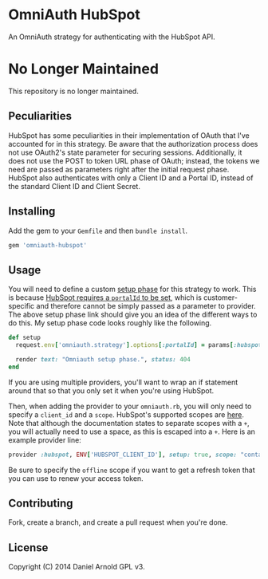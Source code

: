 OmniAuth HubSpot
================

An OmniAuth strategy for authenticating with the HubSpot API.

# No Longer Maintained

This repository is no longer maintained.

## Peculiarities

HubSpot has some peculiarities in their implementation of OAuth that I've accounted for in this strategy. Be aware that the authorization process does not use OAuth2's state parameter for securing sessions. Additionally, it does not use the POST to token URL phase of OAuth; instead, the tokens we need are passed as parameters right after the initial request phase. HubSpot also authenticates with only a Client ID and a Portal ID, instead of the standard Client ID and Client Secret.

## Installing

Add the gem to your `Gemfile` and then `bundle install`.

```ruby
gem 'omniauth-hubspot'
```

## Usage

You will need to define a custom [setup phase](https://github.com/intridea/omniauth/wiki/Setup-Phase) for this strategy to work. This is because [HubSpot requires a `portalId` to be set](http://developers.hubspot.com/docs/methods/auth/oauth-overview), which is customer-specific and therefore cannot be simply passed as a parameter to provider. The above setup phase link should give you an idea of the different ways to do this. My setup phase code looks roughly like the following.

```ruby
def setup
  request.env['omniauth.strategy'].options[:portalId] = params[:hubspot][:portal_id]

  render text: "Omniauth setup phase.", status: 404
end
```

If you are using multiple providers, you'll want to wrap an if statement around that so that you only set it when you're using HubSpot.

Then, when adding the provider to your `omniauth.rb`, you will only need to specify a `client_id` and a `scope`. HubSpot's supported scopes are [here](http://developers.hubspot.com/docs/methods/auth/initiate-oauth). Note that although the documentation states to separate scopes with a `+`, you will actually need to use a space, as this is escaped into a `+`. Here is an example provider line:

```ruby
provider :hubspot, ENV['HUBSPOT_CLIENT_ID'], setup: true, scope: "contacts-rw offline"
```

Be sure to specify the `offline` scope if you want to get a refresh token that you can use to renew your access token.

## Contributing

Fork, create a branch, and create a pull request when you're done.

## License

Copyright (C) 2014 Daniel Arnold
GPL v3.
